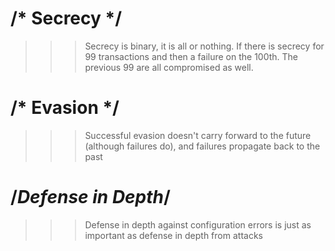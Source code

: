 # /* Secrecy */
>>> Secrecy is binary, it is all or nothing. If there is secrecy for 99 transactions and then a failure on the 100th. The previous 99 are all compromised as well.

# /* Evasion */
>>> Successful evasion doesn't carry forward to the future (although failures do), and failures propagate back to the past

# /*Defense in Depth*/
>>>Defense in depth against configuration errors is just as important as defense in depth from attacks
